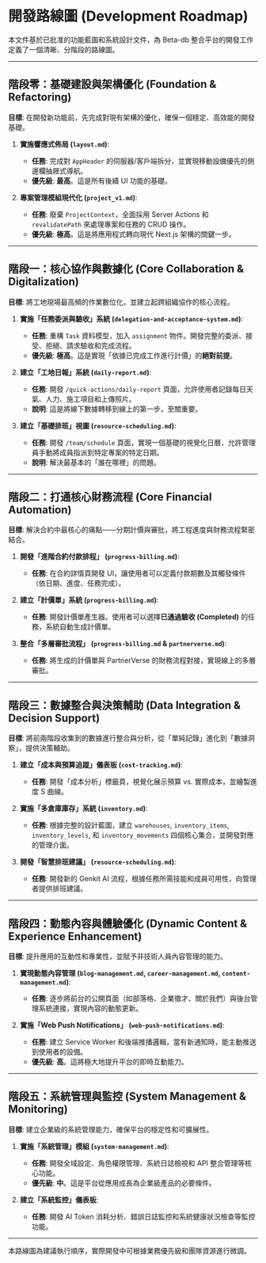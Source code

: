 # 開發路線圖 (Development Roadmap)

本文件基於已批准的功能藍圖和系統設計文件，為 Beta-db 整合平台的開發工作定義了一個清晰、分階段的路線圖。

---

## 階段零：基礎建設與架構優化 (Foundation & Refactoring)

**目標**: 在開發新功能前，先完成對現有架構的優化，確保一個穩定、高效能的開發基礎。

1.  **實施響應式佈局 (`layout.md`)**: 
    *   **任務**: 完成對 `AppHeader` 的伺服器/客戶端拆分，並實現移動設備優先的側邊欄抽屜式導航。
    *   **優先級**: **最高**。這是所有後續 UI 功能的基礎。

2.  **專案管理模組現代化 (`project_v1.md`)**:
    *   **任務**: 廢棄 `ProjectContext`，全面採用 Server Actions 和 `revalidatePath` 來處理專案和任務的 CRUD 操作。
    *   **優先級**: **極高**。這是將應用程式轉向現代 Next.js 架構的關鍵一步。

---

## 階段一：核心協作與數據化 (Core Collaboration & Digitalization)

**目標**: 將工地現場最高頻的作業數位化，並建立起跨組織協作的核心流程。

1.  **實施「任務委派與驗收」系統 (`delegation-and-acceptance-system.md`)**:
    *   **任務**: 重構 `Task` 資料模型，加入 `assignment` 物件。開發完整的委派、接受、拒絕、請求驗收和完成流程。
    *   **優先級**: **極高**。這是實現「依據已完成工作進行計價」的**絕對前提**。

2.  **建立「工地日報」系統 (`daily-report.md`)**:
    *   **任務**: 開發 `/quick-actions/daily-report` 頁面，允許使用者記錄每日天氣、人力、施工項目和上傳照片。
    *   **說明**: 這是將線下數據轉移到線上的第一步，至關重要。

3.  **建立「基礎排班」視圖 (`resource-scheduling.md`)**:
    *   **任務**: 開發 `/team/schedule` 頁面，實現一個基礎的視覺化日曆，允許管理員手動將成員指派到特定專案的特定日期。
    *   **說明**: 解決最基本的「誰在哪裡」的問題。

---

## 階段二：打通核心財務流程 (Core Financial Automation)

**目標**: 解決合約中最核心的痛點——分期計價與審批，將工程進度與財務流程緊密結合。

1.  **開發「進階合約付款排程」 (`progress-billing.md`)**:
    *   **任務**: 在合約詳情頁開發 UI，讓使用者可以定義付款期數及其觸發條件（依日期、進度、任務完成）。

2.  **建立「計價單」系統 (`progress-billing.md`)**:
    *   **任務**: 開發計價單產生器。使用者可以選擇**已通過驗收 (Completed)** 的任務，系統自動生成計價單。

3.  **整合「多層審批流程」 (`progress-billing.md` & `partnerverse.md`)**:
    *   **任務**: 將生成的計價單與 PartnerVerse 的財務流程對接，實現線上的多層審批。

---

## 階段三：數據整合與決策輔助 (Data Integration & Decision Support)

**目標**: 將前兩階段收集到的數據進行整合與分析，從「單純記錄」進化到「數據洞察」，提供決策輔助。

1.  **建立「成本與預算追蹤」儀表板 (`cost-tracking.md`)**:
    *   **任務**: 開發「成本分析」標籤頁，視覺化展示預算 vs. 實際成本，並繪製進度 S 曲線。

2.  **實施「多倉庫庫存」系統 (`inventory.md`)**:
    *   **任務**: 根據完整的設計藍圖，建立 `warehouses`, `inventory_items`, `inventory_levels`, 和 `inventory_movements` 四個核心集合，並開發對應的管理介面。

3.  **開發「智慧排班建議」 (`resource-scheduling.md`)**:
    *   **任務**: 開發新的 Genkit AI 流程，根據任務所需技能和成員可用性，向管理者提供排班建議。

---

## 階段四：動態內容與體驗優化 (Dynamic Content & Experience Enhancement)

**目標**: 提升應用的互動性和專業性，並賦予非技術人員內容管理的能力。

1.  **實現動態內容管理 (`blog-management.md`, `career-management.md`, `content-management.md`)**:
    *   **任務**: 逐步將前台的公開頁面（如部落格、企業徵才、關於我們）與後台管理系統連接，實現內容的動態更新。

2.  **實施「Web Push Notifications」 (`web-push-notifications.md`)**:
    *   **任務**: 建立 Service Worker 和後端推播邏輯，當有新通知時，能主動推送到使用者的設備。
    *   **優先級**: **高**。這將極大地提升平台的即時互動能力。

---

## 階段五：系統管理與監控 (System Management & Monitoring)

**目標**: 建立企業級的系統管理能力，確保平台的穩定性和可擴展性。

1.  **實施「系統管理」模組 (`system-management.md`)**:
    *   **任務**: 開發全域設定、角色權限管理、系統日誌檢視和 API 整合管理等核心功能。
    *   **優先級**: **中**。這是平台從應用成長為企業級產品的必要條件。

2.  **建立「系統監控」儀表板**:
    *   **任務**: 開發 AI Token 消耗分析、錯誤日誌監控和系統健康狀況檢查等監控功能。

---

本路線圖為建議執行順序，實際開發中可根據業務優先級和團隊資源進行微調。
